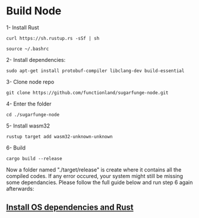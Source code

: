 # Build Node

1- Install Rust

	curl https://sh.rustup.rs -sSf | sh

	source ~/.bashrc

2- Install dependencies:

	sudo apt-get install protobuf-compiler libclang-dev build-essential

3- Clone node repo

	git clone https://github.com/functionland/sugarfunge-node.git
	
4- Enter the folder

	cd ./sugarfunge-node
	
5- Install wasm32

	rustup target add wasm32-unknown-unknown

6- Build

	cargo build --release

Now a folder named "./target/release" is create where it contains all the compiled codes. If any error occured, your system might still be missing some dependancies. Please follow the full guide below and run step 6 again afterwards:

## [Install OS dependencies and Rust](https://github.com/functionland/sugarfunge-node/blob/main/docs/rust-setup.md)